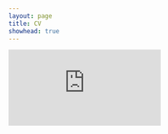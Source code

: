 ```yaml
---
layout: page
title: CV
showhead: true
---
```


<embed src="https://bandang0.github.io/rduqueonline/img/CV_Duque.pdf" type="application/pdf" />
